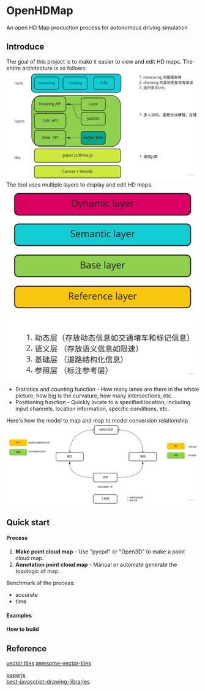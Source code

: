 # OpenHDMap
An open HD Map production process for autonomous driving simulation

## Introduce  
The goal of this project is to make it easier to view and edit HD maps. The entire architecture is as follows:
![Architecture](docs/img/Architecture.jpg)  
The tool uses multiple layers to display and edit HD maps.  
![Layers](docs/img/Layers.jpg)  

* Statistics and counting function - How many lanes are there in the whole picture, how big is the curvature, how many intersections, etc.
* Positioning function - Quickly locate to a specified location, including input channels, location information, specific conditions, etc.

Here's how the model to map and map to model conversion relationship  
![map_edit](docs/img/map_edit.jpg)  

## Quick start

#### Process
1. **Make point cloud map** - Use "pycpd" or "Open3D" to make a point cloud map.  
2. **Annotation point cloud map** - Manual or automate generate the topologic of map.  

Benchmark of the process:  
* accurate
* time


#### Examples

#### How to build
  


## Reference
[vector tiles](https://docs.mapbox.com/vector-tiles/reference/)
[awesome-vector-tiles](https://github.com/mapbox/awesome-vector-tiles)

[paperjs](http://paperjs.org/examples/hit-testing/)  
[best-javascript-drawing-libraries](https://www.slant.co/topics/28/~best-javascript-drawing-libraries)  

